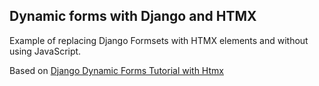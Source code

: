 ## Dynamic forms with Django and HTMX

Example of replacing Django Formsets with HTMX elements and without using JavaScript.

Based on [Django Dynamic Forms Tutorial with Htmx](https://www.youtube.com/watch?v=KVq_DjIfnBo)
